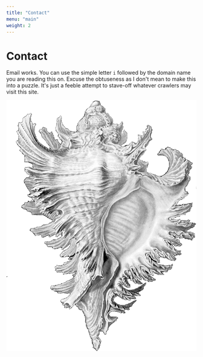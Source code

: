 ```yaml
---
title: "Contact"
menu: "main"
weight: 2
---
```


# Contact 

Email works. You can use the simple letter `i` followed by the domain name you are reading this on.
Excuse the obtuseness as I don't mean to make this into a puzzle. It's just a feeble attempt to
stave-off whatever crawlers may visit this site.

![A botanical illustration of a conch](haeckel_conch.png "You used to call me on my shellphone")
